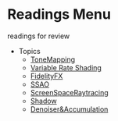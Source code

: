 # Readings Menu

 readings for review
- Topics
	- [ToneMapping](Topics/ToneMapping.md)
	- [Variable Rate Shading](Topics/VRS.md)
	- [FidelityFX](Topics/FidelityFX.md)
	- [SSAO](Topics/SSAO.md)
	- [ScreenSpaceRaytracing](Topics/ScreenSpaceRaytracing.md)
	- [Shadow](Topics/Shadow)
	- [Denoiser&Accumulation](Topics/Denoiser&Accumulation)